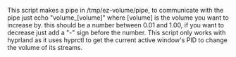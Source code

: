 This script makes a pipe in /tmp/ez-volume/pipe,
to communicate with the pipe just echo "volume_[volume]" where [volume] is the volume you want to increase by.
this should be a number between 0.01 and 1.00, if you want to decrease just add a "-" sign before the number.
This script only works with hyprland as it uses hyprctl to get the current active window's PID to change
the volume of its streams.

